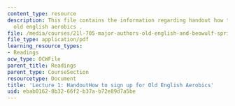 ```yaml
---
content_type: resource
description: This file contains the information regarding handout how to sign up for
  old english aerobics .
file: /media/courses/21l-705-major-authors-old-english-and-beowulf-spring-2014/ebab01628b3266f2b37ab72e89d7a5be_MIT21L_705S14_How_Old_Eng.pdf
file_type: application/pdf
learning_resource_types:
- Readings
ocw_type: OCWFile
parent_title: Readings
parent_type: CourseSection
resourcetype: Document
title: 'Lecture 1: HandoutHow to sign up for Old English Aerobics'
uid: ebab0162-8b32-66f2-b37a-b72e89d7a5be
---
```

